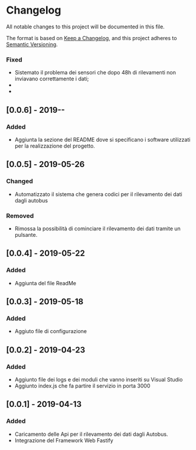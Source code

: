 # Changelog
All notable changes to this project will be documented in this file.

The format is based on [Keep a Changelog](https://keepachangelog.com/en/1.0.0/),
and this project adheres to [Semantic Versioning](https://semver.org/spec/v2.0.0.html).

### Fixed
- Sistemato il problema dei sensori che dopo 48h di rilevamenti non inviavano correttamente i dati;
- 
-
## [0.0.6] - 2019--
### Added
- Aggiunta la sezione del README dove si specificano i software utilizzati per la realizzazione del progetto.

## [0.0.5] - 2019-05-26
### Changed
- Automatizzato il sistema che genera codici per il rilevamento dei dati dagli autobus
 
### Removed
- Rimossa la possibilità di cominciare il rilevamento dei dati tramite un pulsante.

## [0.0.4] - 2019-05-22
### Added
- Aggiunta del file ReadMe

## [0.0.3] - 2019-05-18
### Added
- Aggiuto file di configurazione 

## [0.0.2] - 2019-04-23
### Added
- Aggiunto file dei logs e dei moduli che vanno inseriti su Visual Studio
- Aggiunto index.js che fa partire il servizio in porta 3000

## [0.0.1] - 2019-04-13
### Added
- Caricamento delle Api per il rilevamento dei dati dagli Autobus.
- Integrazione del Framework Web Fastify

